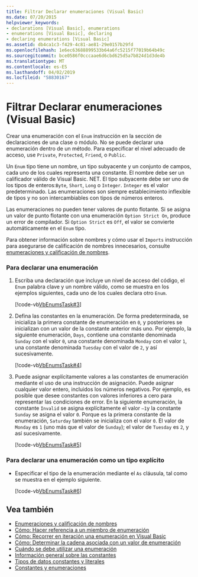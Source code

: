 ```yaml
---
title: Filtrar Declarar enumeraciones (Visual Basic)
ms.date: 07/20/2015
helpviewer_keywords:
- declarations [Visual Basic], enumerations
- enumerations [Visual Basic], declaring
- declaring enumerations [Visual Basic]
ms.assetid: db4ca1c3-f429-4c81-ae81-29e0157b29fd
ms.openlocfilehash: 1e6ec63688899533b64a6fc5215f77019b64b49c
ms.sourcegitcommit: bce0586f0cccaae6d6cbd625d5a7b824d1d3de4b
ms.translationtype: MT
ms.contentlocale: es-ES
ms.lasthandoff: 04/02/2019
ms.locfileid: "58830167"
---
```

# <a name="how-to-declare-enumerations-visual-basic"></a>Filtrar Declarar enumeraciones (Visual Basic)
Crear una enumeración con el `Enum` instrucción en la sección de declaraciones de una clase o módulo. No se puede declarar una enumeración dentro de un método. Para especificar el nivel adecuado de acceso, use `Private`, `Protected`, `Friend`, o `Public`.  
  
 Un `Enum` tipo tiene un nombre, un tipo subyacente y un conjunto de campos, cada uno de los cuales representa una constante. El nombre debe ser un calificador válido de Visual Basic. NET. El tipo subyacente debe ser uno de los tipos de enteros:`Byte`, `Short`, `Long` o `Integer`. `Integer` es el valor predeterminado. Las enumeraciones son siempre establecimiento inflexible de tipos y no son intercambiables con tipos de números enteros.  
  
 Las enumeraciones no pueden tener valores de punto flotante. Si se asigna un valor de punto flotante con una enumeración `Option Strict On`, produce un error de compilador. Si `Option Strict` es `Off`, el valor se convierte automáticamente en el `Enum` tipo.  
  
 Para obtener información sobre nombres y cómo usar el `Imports` instrucción para asegurarse de calificación de nombres innecesarios, consulte [enumeraciones y calificación de nombres](../../../../visual-basic/programming-guide/language-features/constants-enums/enumerations-and-name-qualification.md).  
  
### <a name="to-declare-an-enumeration"></a>Para declarar una enumeración  
  
1.  Escriba una declaración que incluye un nivel de acceso del código, el `Enum` palabra clave y un nombre válido, como se muestra en los ejemplos siguientes, cada uno de los cuales declara otro `Enum`.  
  
     [!code-vb[VbEnumsTask#3](~/samples/snippets/visualbasic/VS_Snippets_VBCSharp/VbEnumsTask/VB/Class2.vb#3)]  
  
2.  Defina las constantes en la enumeración. De forma predeterminada, se inicializa la primera constante de enumeración en `0`, y posteriores se inicializan con un valor de la constante anterior más uno. Por ejemplo, la siguiente enumeración, `Days`, contiene una constante denominada `Sunday` con el valor `0`, una constante denominada `Monday` con el valor `1`, una constante denominada `Tuesday` con el valor de `2`, y así sucesivamente.  
  
     [!code-vb[VbEnumsTask#4](~/samples/snippets/visualbasic/VS_Snippets_VBCSharp/VbEnumsTask/VB/Class2.vb#4)]  
  
3.  Puede asignar explícitamente valores a las constantes de enumeración mediante el uso de una instrucción de asignación. Puede asignar cualquier valor entero, incluidos los números negativos. Por ejemplo, es posible que desee constantes con valores inferiores a cero para representar las condiciones de error. En la siguiente enumeración, la constante `Invalid` se asigna explícitamente el valor `–1`y la constante `Sunday` se asigna el valor `0`. Porque es la primera constante de la enumeración, `Saturday` también se inicializa con el valor `0`. El valor de `Monday` es `1` (uno más que el valor de `Sunday`); el valor de `Tuesday` es `2`, y así sucesivamente.  
  
     [!code-vb[VbEnumsTask#5](~/samples/snippets/visualbasic/VS_Snippets_VBCSharp/VbEnumsTask/VB/Class2.vb#5)]  
  
### <a name="to-declare-an-enumeration-as-an-explicit-type"></a>Para declarar una enumeración como un tipo explícito  
  
-   Especificar el tipo de la enumeración mediante el `As` cláusula, tal como se muestra en el ejemplo siguiente.  
  
     [!code-vb[VbEnumsTask#6](~/samples/snippets/visualbasic/VS_Snippets_VBCSharp/VbEnumsTask/VB/Class2.vb#6)]  
  
## <a name="see-also"></a>Vea también

- [Enumeraciones y calificación de nombres](../../../../visual-basic/programming-guide/language-features/constants-enums/enumerations-and-name-qualification.md)
- [Cómo: Hacer referencia a un miembro de enumeración](../../../../visual-basic/programming-guide/language-features/constants-enums/how-to-refer-to-an-enumeration-member.md)
- [Cómo: Recorrer en iteración una enumeración en Visual Basic](../../../../visual-basic/programming-guide/language-features/constants-enums/how-to-iterate-through-an-enumeration.md)
- [Cómo: Determinar la cadena asociada con un valor de enumeración](../../../../visual-basic/programming-guide/language-features/constants-enums/how-to-determine-the-string-associated-with-an-enumeration-value.md)
- [Cuándo se debe utilizar una enumeración](../../../../visual-basic/programming-guide/language-features/constants-enums/when-to-use-an-enumeration.md)
- [Información general sobre las constantes](../../../../visual-basic/programming-guide/language-features/constants-enums/constants-overview.md)
- [Tipos de datos constantes y literales](../../../../visual-basic/programming-guide/language-features/constants-enums/constant-and-literal-data-types.md)
- [Constantes y enumeraciones](../../../../visual-basic/language-reference/constants-and-enumerations.md)
